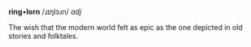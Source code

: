 **ring**•**lorn** /ɹɪŋlɔɹn/ *adj*

The wish that the modern world felt as epic as the one depicted in old stories and folktales.
